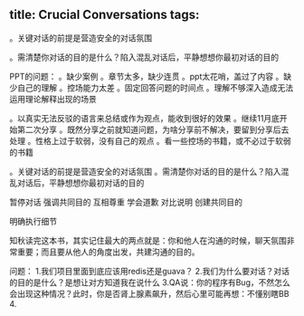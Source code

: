 title: Crucial Conversations
tags:
---

。关键对话的前提是营造安全的对话氛围

。需清楚你对话的目的是什么？陷入混乱对话后，平静想想你最初对话的目的


PPT的问题：
。缺少案例
。章节太多，缺少连贯
。ppt太花哨，盖过了内容
。缺少自己的理解
。控场能力太差
。固定回答问题的时间点
。理解不够深入造成无法运用理论解释出现的场景



。以真实无法反驳的语言来总结或作为观点，能收到很好的效果
。继续11月底开始第二次分享
。既然分享之前就知道问题，为啥分享前不解决，要留到分享后去处理
。性格上过于软弱，没有自己的观点
。看一些控场的书籍，或不必过于软弱的书籍













。关键对话的前提是营造安全的对话氛围
。需清楚你对话的目的是什么？陷入混乱对话后，平静想想你最初对话的目的

 
暂停对话
强调共同目的
互相尊重
学会道歉
对比说明
创建共同目的

  
 明确执行细节


 

知秋读完这本书，其实记住最大的两点就是：你和他人在沟通的时候，聊天氛围非常重要；而且要从他人的角度出发，共建沟通的目的。

问题：
1.我们项目里面到底应该用redis还是guava？
2.我们为什么要对话？对话的目的是什么？是想让对方知道我在说什么
3.QA说：你的程序有Bug，不然怎么会出现这种情况？此时，你是否肾上腺素飙升，然后心里可能再想：不懂别瞎BB
4.





